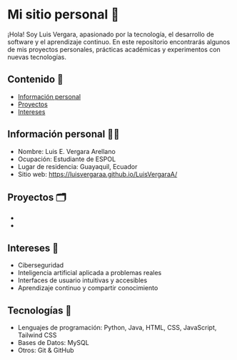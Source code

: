 # Mi sitio personal 📝

¡Hola! Soy Luis Vergara, apasionado por la tecnología, el desarrollo de software y el aprendizaje continuo. En este repositorio encontrarás algunos de mis proyectos personales, prácticas académicas y experimentos con nuevas tecnologías. 

## Contenido 🧾

* [Información personal](#información-personal)
* [Proyectos](#proyectos)
* [Intereses](#intereses)

## Información personal 🙋‍♂️
* Nombre: Luis E. Vergara Arellano
* Ocupación: Estudiante de ESPOL
* Lugar de residencia: Guayaquil, Ecuador
* Sitio web: https://luisvergaraa.github.io/LuisVergaraA/

## Proyectos 🗂️
* 
* 

## Intereses 🔎
* Ciberseguridad
* Inteligencia artificial aplicada a problemas reales
* Interfaces de usuario intuitivas y accesibles
* Aprendizaje continuo y compartir conocimiento

## Tecnologías 🔧
* Lenguajes de programación: Python, Java, HTML, CSS, JavaScript, Tailwind CSS
* Bases de Datos: MySQL
* Otros: Git & GitHub
